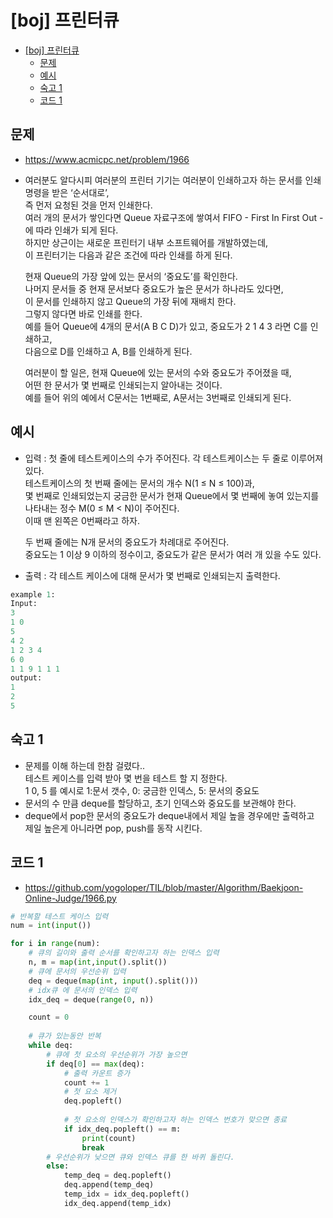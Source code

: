 # [boj] 프린터큐

<!-- TOC -->

- [[boj] 프린터큐](#boj-%ED%94%84%EB%A6%B0%ED%84%B0%ED%81%90)
  - [문제](#%EB%AC%B8%EC%A0%9C)
  - [예시](#%EC%98%88%EC%8B%9C)
  - [숙고 1](#%EC%88%99%EA%B3%A0-1)
  - [코드 1](#%EC%BD%94%EB%93%9C-1)

<!-- /TOC -->

## 문제
- https://www.acmicpc.net/problem/1966
- 여러분도 알다시피 여러분의 프린터 기기는 여러분이 인쇄하고자 하는 문서를 인쇄 명령을 받은 ‘순서대로’,  
  즉 먼저 요청된 것을 먼저 인쇄한다.  
  여러 개의 문서가 쌓인다면 Queue 자료구조에 쌓여서 FIFO - First In First Out - 에 따라 인쇄가 되게 된다.  
  하지만 상근이는 새로운 프린터기 내부 소프트웨어를 개발하였는데,  
  이 프린터기는 다음과 같은 조건에 따라 인쇄를 하게 된다.

  현재 Queue의 가장 앞에 있는 문서의 ‘중요도’를 확인한다.  
  나머지 문서들 중 현재 문서보다 중요도가 높은 문서가 하나라도 있다면,  
  이 문서를 인쇄하지 않고 Queue의 가장 뒤에 재배치 한다.  
  그렇지 않다면 바로 인쇄를 한다.  
  예를 들어 Queue에 4개의 문서(A B C D)가 있고, 중요도가 2 1 4 3 라면 C를 인쇄하고,  
  다음으로 D를 인쇄하고 A, B를 인쇄하게 된다.  
  
  여러분이 할 일은, 현재 Queue에 있는 문서의 수와 중요도가 주어졌을 때,  
  어떤 한 문서가 몇 번째로 인쇄되는지 알아내는 것이다.  
  예를 들어 위의 예에서 C문서는 1번째로, A문서는 3번째로 인쇄되게 된다.
## 예시
- 입력 : 첫 줄에 테스트케이스의 수가 주어진다. 각 테스트케이스는 두 줄로 이루어져 있다.  
  테스트케이스의 첫 번째 줄에는 문서의 개수 N(1 ≤ N ≤ 100)과,  
  몇 번째로 인쇄되었는지 궁금한 문서가 현재 Queue에서 몇 번째에 놓여 있는지를  
  나타내는 정수 M(0 ≤ M < N)이 주어진다.  
  이때 맨 왼쪽은 0번째라고 하자.  
  
  두 번째 줄에는 N개 문서의 중요도가 차례대로 주어진다.  
  중요도는 1 이상 9 이하의 정수이고, 중요도가 같은 문서가 여러 개 있을 수도 있다.
- 출력 : 각 테스트 케이스에 대해 문서가 몇 번째로 인쇄되는지 출력한다.
``` python
example 1:
Input:
3
1 0
5
4 2
1 2 3 4
6 0
1 1 9 1 1 1
output:
1
2
5
```
## 숙고 1
- 문제를 이해 하는데 한참 걸렸다..  
  테스트 케이스를 입력 받아 몇 번을 테스트 할 지 정한다.  
  1 0, 5 를 예시로 1:문서 갯수, 0: 궁금한 인덱스, 5: 문서의 중요도
- 문서의 수 만큼 deque를 할당하고, 초기 인덱스와 중요도를 보관해야 한다.
- deque에서 pop한 문서의 중요도가 deque내에서 제일 높을 경우에만 출력하고  
  제일 높은게 아니라면 pop, push를 동작 시킨다.

## 코드 1
- https://github.com/yogoloper/TIL/blob/master/Algorithm/Baekjoon-Online-Judge/1966.py  
``` python
# 반복할 테스트 케이스 입력
num = int(input())

for i in range(num):
    # 큐의 길이와 출력 순서를 확인하고자 하는 인덱스 입력
    n, m = map(int,input().split())
    # 큐에 문서의 우선순위 입력
    deq = deque(map(int, input().split()))
    # idx큐 에 문서의 인덱스 입력
    idx_deq = deque(range(0, n))

    count = 0
    
    # 큐가 있는동안 반복
    while deq:
        # 큐에 첫 요소의 우선순위가 가장 높으면
        if deq[0] == max(deq):
            # 출력 카운트 증가
            count += 1
            # 첫 요소 제거
            deq.popleft()
            
            # 첫 요소의 인덱스가 확인하고자 하는 인덱스 번호가 맞으면 종료
            if idx_deq.popleft() == m:
                print(count)
                break
        # 우선순위가 낮으면 큐와 인덱스 큐를 한 바퀴 돌린다.
        else:
            temp_deq = deq.popleft()
            deq.append(temp_deq)
            temp_idx = idx_deq.popleft()
            idx_deq.append(temp_idx)
```